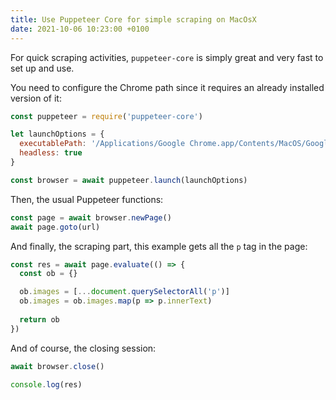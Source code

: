 ```yaml
---
title: Use Puppeteer Core for simple scraping on MacOsX
date: 2021-10-06 10:23:00 +0100
---
```




For quick scraping activities, `puppeteer-core` is simply great and very fast to set up and use.

You need to configure the Chrome path since it requires an already installed version of it:

```js
const puppeteer = require('puppeteer-core')

let launchOptions = { 
  executablePath: '/Applications/Google Chrome.app/Contents/MacOS/Google Chrome',
  headless: true
}

const browser = await puppeteer.launch(launchOptions)
```

Then, the usual Puppeteer functions:

```js
const page = await browser.newPage()
await page.goto(url)
```

And finally, the scraping part, this example gets all the `p` tag in the page:

```js
const res = await page.evaluate(() => {
  const ob = {}

  ob.images = [...document.querySelectorAll('p')]
  ob.images = ob.images.map(p => p.innerText)
	
  return ob
})
```

And of course, the closing session:

```js
await browser.close()

console.log(res)
```




